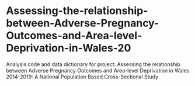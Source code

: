 # Assessing-the-relationship-between-Adverse-Pregnancy-Outcomes-and-Area-level-Deprivation-in-Wales-20
Analysis code and data dictionary for project: Assessing the relationship between Adverse Pregnancy Outcomes and Area-level Deprivation in Wales 2014-2019: A National Population Based Cross-Sectional Study 
